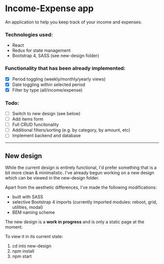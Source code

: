# Income-Expense app

An application to help you keep track of your income and expenses.

### Technologies used:
* React
* Redux for state management
* Bootstrap 4, SASS (see new-design folder)

### Functionality that has been already implemented:
* [x] Period toggling (weekly/monthly/yearly views)
* [x] Date toggling within selected period
* [x] Filter by type (all/income/expense)

### Todo:
* [ ] Switch to new design (see below)
* [ ] Add items form
* [ ] Full CRUD funcitonality
* [ ] Additional filters/sorting (e.g. by category, by amount, etc)
* [ ] Implement backend and database

---

## New design

While the current design is entirely functional, I'd prefer something that is a bit more clean & minimalistic. I've already begun working on a new design which can be viewed in the new-design folder.

Apart from the aesthetic differences, I've made the following modifications:

* built with SASS
* selective Bootstrap 4 imports (currently imported modules: reboot, grid, utilities, modal)
* BEM naming scheme

The new design is a **work in progress** and is only a static page at the moment.

To view it in its current state:
1. cd into new-design
2. npm install
3. npm start